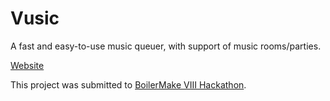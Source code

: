 # Vusic

A fast and easy-to-use music queuer, with support of music rooms/parties.

[Website](https://vusicmusic.herokuapp.com/)

This project was submitted to [BoilerMake VIII Hackathon](https://devpost.com/software/vusic-a3247j).
